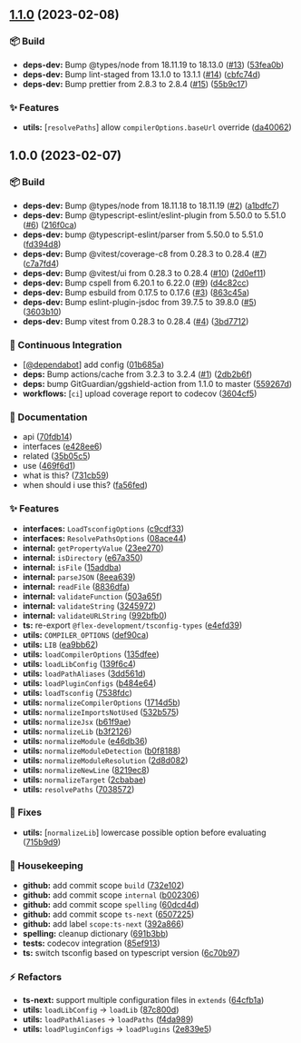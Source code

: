 ## [1.1.0](https://github.com/flex-development/tsconfig-utils/compare/1.0.0...1.1.0) (2023-02-08)


### :package: Build

* **deps-dev:** Bump @types/node from 18.11.19 to 18.13.0 ([#13](https://github.com/flex-development/tsconfig-utils/issues/13)) ([53fea0b](https://github.com/flex-development/tsconfig-utils/commit/53fea0b563d558a12020e4807cafdbda6c30bd19))
* **deps-dev:** Bump lint-staged from 13.1.0 to 13.1.1 ([#14](https://github.com/flex-development/tsconfig-utils/issues/14)) ([cbfc74d](https://github.com/flex-development/tsconfig-utils/commit/cbfc74dd3bb79392713e73c746b6fa0b9c93afe3))
* **deps-dev:** Bump prettier from 2.8.3 to 2.8.4 ([#15](https://github.com/flex-development/tsconfig-utils/issues/15)) ([55b9c17](https://github.com/flex-development/tsconfig-utils/commit/55b9c17608d7eaf5397309348335f8a98b110109))


### :sparkles: Features

* **utils:** [`resolvePaths`] allow `compilerOptions.baseUrl` override ([da40062](https://github.com/flex-development/tsconfig-utils/commit/da400624ba5cf4c8c7591ce0c501f33381463425))

## 1.0.0 (2023-02-07)


### :package: Build

* **deps-dev:** Bump @types/node from 18.11.18 to 18.11.19 ([#2](https://github.com/flex-development/tsconfig-utils/issues/2)) ([a1bdfc7](https://github.com/flex-development/tsconfig-utils/commit/a1bdfc752f14a12e3dd62a07721544d78b00a1d0))
* **deps-dev:** Bump @typescript-eslint/eslint-plugin from 5.50.0 to 5.51.0 ([#6](https://github.com/flex-development/tsconfig-utils/issues/6)) ([216f0ca](https://github.com/flex-development/tsconfig-utils/commit/216f0ca2b7591991472f32c78187963b65a24e96))
* **deps-dev:** bump @typescript-eslint/parser from 5.50.0 to 5.51.0 ([fd394d8](https://github.com/flex-development/tsconfig-utils/commit/fd394d8218c6c1def42e10d108af5a49f0d352bb))
* **deps-dev:** Bump @vitest/coverage-c8 from 0.28.3 to 0.28.4 ([#7](https://github.com/flex-development/tsconfig-utils/issues/7)) ([c7a7fd4](https://github.com/flex-development/tsconfig-utils/commit/c7a7fd49700c085692e51c9d89164db0fcff0364))
* **deps-dev:** Bump @vitest/ui from 0.28.3 to 0.28.4 ([#10](https://github.com/flex-development/tsconfig-utils/issues/10)) ([2d0ef11](https://github.com/flex-development/tsconfig-utils/commit/2d0ef11fb7fdb2b1edf6f94d57e6b6c297f4f590))
* **deps-dev:** Bump cspell from 6.20.1 to 6.22.0 ([#9](https://github.com/flex-development/tsconfig-utils/issues/9)) ([d4c82cc](https://github.com/flex-development/tsconfig-utils/commit/d4c82cc80781af79c502d4c794f4502d2f333794))
* **deps-dev:** Bump esbuild from 0.17.5 to 0.17.6 ([#3](https://github.com/flex-development/tsconfig-utils/issues/3)) ([863c45a](https://github.com/flex-development/tsconfig-utils/commit/863c45aca6ebc11525ef7f56b4bc1a64b06eb890))
* **deps-dev:** Bump eslint-plugin-jsdoc from 39.7.5 to 39.8.0 ([#5](https://github.com/flex-development/tsconfig-utils/issues/5)) ([3603b10](https://github.com/flex-development/tsconfig-utils/commit/3603b10dc6d1464c69a0c6fdae2c1f2920df72ec))
* **deps-dev:** Bump vitest from 0.28.3 to 0.28.4 ([#4](https://github.com/flex-development/tsconfig-utils/issues/4)) ([3bd7712](https://github.com/flex-development/tsconfig-utils/commit/3bd7712b00314d3818abafe2760db4f408e13eb2))


### :robot: Continuous Integration

* [[@dependabot](https://github.com/dependabot)] add config ([01b685a](https://github.com/flex-development/tsconfig-utils/commit/01b685a64fb2110b90bc5796e5d4db15c9627c7c))
* **deps:** Bump actions/cache from 3.2.3 to 3.2.4 ([#1](https://github.com/flex-development/tsconfig-utils/issues/1)) ([2db2b6f](https://github.com/flex-development/tsconfig-utils/commit/2db2b6fd51536c33b1db8379eca2a31de4ed3db5))
* **deps:** bump GitGuardian/ggshield-action from 1.1.0 to master ([559267d](https://github.com/flex-development/tsconfig-utils/commit/559267d7b7958453607a1196cb5e7de6037fea74))
* **workflows:** [`ci`] upload coverage report to codecov ([3604cf5](https://github.com/flex-development/tsconfig-utils/commit/3604cf52fa3e5332cf069f276ef8ce454a269539))


### :pencil: Documentation

* api ([70fdb14](https://github.com/flex-development/tsconfig-utils/commit/70fdb146bfbcab8ce7740d81d5add9e7db41aed6))
* interfaces ([e428ee6](https://github.com/flex-development/tsconfig-utils/commit/e428ee6385a5b7ab225aef3d02ce0dc927de02cf))
* related ([35b05c5](https://github.com/flex-development/tsconfig-utils/commit/35b05c50472d953ff946fee833985e9ef2f4d94a))
* use ([469f6d1](https://github.com/flex-development/tsconfig-utils/commit/469f6d12167b31848a2f5c1505ba0d62bb7128ab))
* what is this? ([731cb59](https://github.com/flex-development/tsconfig-utils/commit/731cb591cd5efd0a1b436b1cbcb2035ba8b68eb5))
* when should i use this? ([fa56fed](https://github.com/flex-development/tsconfig-utils/commit/fa56fed3006eebaf67ad56871fbc59990812290b))


### :sparkles: Features

* **interfaces:** `LoadTsconfigOptions` ([c9cdf33](https://github.com/flex-development/tsconfig-utils/commit/c9cdf338419e66118992d02b67dc1ec55e0d3d0b))
* **interfaces:** `ResolvePathsOptions` ([08ace44](https://github.com/flex-development/tsconfig-utils/commit/08ace44f4840bc692812ceeaa0cfe510ea2a232b))
* **internal:** `getPropertyValue` ([23ee270](https://github.com/flex-development/tsconfig-utils/commit/23ee270e88843d0ca14dacf97ca775dda1717e71))
* **internal:** `isDirectory` ([e67a350](https://github.com/flex-development/tsconfig-utils/commit/e67a3505372cd722de4b1afaea651216e725c07f))
* **internal:** `isFile` ([15addba](https://github.com/flex-development/tsconfig-utils/commit/15addbae0002847a7d9a415487dc519a7094e911))
* **internal:** `parseJSON` ([8eea639](https://github.com/flex-development/tsconfig-utils/commit/8eea639f64f154d46f1bce35a89ab2b5ccf09e42))
* **internal:** `readFile` ([8836dfa](https://github.com/flex-development/tsconfig-utils/commit/8836dfadba8195fc82c9994f5edcae48e6b6bc66))
* **internal:** `validateFunction` ([503a65f](https://github.com/flex-development/tsconfig-utils/commit/503a65f4ae284ef892352adfeb0f5d6e260e2fbe))
* **internal:** `validateString` ([3245972](https://github.com/flex-development/tsconfig-utils/commit/3245972011bf7a43daa2fcc748ecf5d820230e2f))
* **internal:** `validateURLString` ([992bfb0](https://github.com/flex-development/tsconfig-utils/commit/992bfb0c368731739cc1cc862c6ec581b72183aa))
* **ts:** re-export `@flex-development/tsconfig-types` ([e4efd39](https://github.com/flex-development/tsconfig-utils/commit/e4efd390f3e7fe895d521e44f2fe5e3266197b11))
* **utils:** `COMPILER_OPTIONS` ([def90ca](https://github.com/flex-development/tsconfig-utils/commit/def90caa0b93dfaf9a628e04a02159b7a72ff0c9))
* **utils:** `LIB` ([ea9bb62](https://github.com/flex-development/tsconfig-utils/commit/ea9bb622e9e2629d653d086f5562445cb42d226d))
* **utils:** `loadCompilerOptions` ([135dfee](https://github.com/flex-development/tsconfig-utils/commit/135dfee8536724eb603a4365c9f200e7ac93808f))
* **utils:** `loadLibConfig` ([139f6c4](https://github.com/flex-development/tsconfig-utils/commit/139f6c4eb266079866f4cf4c1e1ccc18b9f387dd))
* **utils:** `loadPathAliases` ([3dd561d](https://github.com/flex-development/tsconfig-utils/commit/3dd561d40033d64e059b7a091a4b679577bea4fe))
* **utils:** `loadPluginConfigs` ([b484e64](https://github.com/flex-development/tsconfig-utils/commit/b484e64fedfa29ec64d555d26f5f7c9b8ea18fdd))
* **utils:** `loadTsconfig` ([7538fdc](https://github.com/flex-development/tsconfig-utils/commit/7538fdc2fdfefbed8304010175850ece6ba87e53))
* **utils:** `normalizeCompilerOptions` ([1714d5b](https://github.com/flex-development/tsconfig-utils/commit/1714d5b9e0b92aa32c8dd31d9079ba2d9bc52a88))
* **utils:** `normalizeImportsNotUsed` ([532b575](https://github.com/flex-development/tsconfig-utils/commit/532b57596d7bc3e8b236281bd669f6de1bb20800))
* **utils:** `normalizeJsx` ([b61f9ae](https://github.com/flex-development/tsconfig-utils/commit/b61f9aef6dde6641263db2153041cdc50511fc47))
* **utils:** `normalizeLib` ([b3f2126](https://github.com/flex-development/tsconfig-utils/commit/b3f21267aecc25f33344b754dcbf6307911b1dc3))
* **utils:** `normalizeModule` ([e46db36](https://github.com/flex-development/tsconfig-utils/commit/e46db3677cedfb54bfd268a385021ea43b90f9ad))
* **utils:** `normalizeModuleDetection` ([b0f8188](https://github.com/flex-development/tsconfig-utils/commit/b0f8188ba5ffb3fc578b002010badce389dcaaca))
* **utils:** `normalizeModuleResolution` ([2d8d082](https://github.com/flex-development/tsconfig-utils/commit/2d8d082735c3150cf4dfc4e55897f8a36ac68620))
* **utils:** `normalizeNewLine` ([8219ec8](https://github.com/flex-development/tsconfig-utils/commit/8219ec8619bec90056e1d98c1c7f3482b6da930e))
* **utils:** `normalizeTarget` ([2cbabae](https://github.com/flex-development/tsconfig-utils/commit/2cbabae75e21e107bf9e3227c7017473fa6406a0))
* **utils:** `resolvePaths` ([7038572](https://github.com/flex-development/tsconfig-utils/commit/7038572448ea727867e2e4efc5eecc834a25395c))


### :bug: Fixes

* **utils:** [`normalizeLib`] lowercase possible option before evaluating ([715b9d9](https://github.com/flex-development/tsconfig-utils/commit/715b9d9d7934d5732d43528a0e42d71ccf790eda))


### :house_with_garden: Housekeeping

* **github:** add commit scope `build` ([732e102](https://github.com/flex-development/tsconfig-utils/commit/732e102aacdc384f35c836c17e23f41d5bf51817))
* **github:** add commit scope `internal` ([b002306](https://github.com/flex-development/tsconfig-utils/commit/b002306603e7120e3a7d12230cc39386615ed941))
* **github:** add commit scope `spelling` ([60dcd4d](https://github.com/flex-development/tsconfig-utils/commit/60dcd4d57f7d293d223b242a81159fbd4da9f2c5))
* **github:** add commit scope `ts-next` ([6507225](https://github.com/flex-development/tsconfig-utils/commit/650722539d959096c81ac6d53f511d9d978cd533))
* **github:** add label `scope:ts-next` ([392a866](https://github.com/flex-development/tsconfig-utils/commit/392a866e45f564265a139bae1a14ba47af05c500))
* **spelling:** cleanup dictionary ([691b3bb](https://github.com/flex-development/tsconfig-utils/commit/691b3bbdd7bc61662c0641303cd398c6684fa1c0))
* **tests:** codecov integration ([85ef913](https://github.com/flex-development/tsconfig-utils/commit/85ef913492521e1a4f325c123ddae3a575313976))
* **ts:** switch tsconfig based on typescript version ([6c70b97](https://github.com/flex-development/tsconfig-utils/commit/6c70b97e4910f90d77db3d6fc6f83aafd31e9912))


### :zap: Refactors

* **ts-next:** support multiple configuration files in `extends` ([64cfb1a](https://github.com/flex-development/tsconfig-utils/commit/64cfb1a2e9e84d3b247d9026e2fb442831704f1b))
* **utils:** `loadLibConfig` -> `loadLib` ([87c800d](https://github.com/flex-development/tsconfig-utils/commit/87c800df2d2eef525b0edcad571a01527be15e06))
* **utils:** `loadPathAliases` -> `loadPaths` ([f4da989](https://github.com/flex-development/tsconfig-utils/commit/f4da989e173d212039f980bf98469684e0ab9a65))
* **utils:** `loadPluginConfigs` -> `loadPlugins` ([2e839e5](https://github.com/flex-development/tsconfig-utils/commit/2e839e5c67edc6f725dfe70bffbea14fe8e6aa8e))
